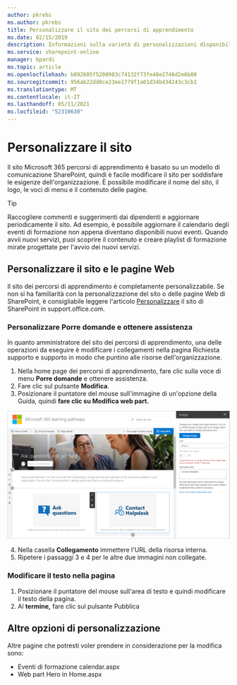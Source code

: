 ```yaml
---
author: pkrebs
ms.author: pkrebs
title: Personalizzare il sito dei percorsi di apprendimento
ms.date: 02/15/2019
description: Informazioni sulla varietà di personalizzazioni disponibili con i Microsoft 365 di apprendimento
ms.service: sharepoint-online
manager: bpardi
ms.topic: article
ms.openlocfilehash: b892605f5200983c74132f73fe48e2746d2e6b08
ms.sourcegitcommit: 956ab22dd8ce23ee1779f1a01d34b434243c3cb1
ms.translationtype: MT
ms.contentlocale: it-IT
ms.lasthandoff: 05/11/2021
ms.locfileid: "52310630"
---
```

# <a name="customize-the-site"></a>Personalizzare il sito

Il sito Microsoft 365 percorsi di apprendimento è basato su un modello di comunicazione SharePoint, quindi è facile modificare il sito per soddisfare le esigenze dell'organizzazione. È possibile modificare il nome del sito, il logo, le voci di menu e il contenuto delle pagine. 

> [!TIP]
> Raccogliere commenti e suggerimenti dai dipendenti e aggiornare periodicamente il sito. Ad esempio, è possibile aggiornare il calendario degli eventi di formazione non appena diventano disponibili nuovi eventi. Quando avvii nuovi servizi, puoi scoprire il contenuto e creare playlist di formazione mirate progettate per l'avvio dei nuovi servizi. 

## <a name="customize-the-site-and-web-pages"></a>Personalizzare il sito e le pagine Web

Il sito dei percorsi di apprendimento è completamente personalizzabile. Se non si ha familiarità con la personalizzazione del sito o delle pagine Web di SharePoint, è consigliabile leggere l'articolo [Personalizzare](https://support.office.com/article/customize-your-sharepoint-site-320b43e5-b047-4fda-8381-f61e8ac7f59b) il sito di SharePoint in support.office.com. 

### <a name="customize-ask-questions-and-get-help"></a>Personalizzare Porre domande e ottenere assistenza

In quanto amministratore del sito dei percorsi di apprendimento, una delle operazioni da  eseguire è modificare i collegamenti nella pagina Richiesta supporto e supporto in modo che puntino alle risorse dell'organizzazione. 

1.  Nella home page dei percorsi di apprendimento, fare clic sulla voce di menu **Porre domande** e ottenere assistenza.
2.  Fare clic sul pulsante **Modifica**.
3.  Posizionare il puntatore del mouse sull'immagine di un'opzione della Guida, quindi **fare clic su Modifica web part.**

![cg-edithelp.png](media/cg-edithelp.png)

4.  Nella casella **Collegamento** immettere l'URL della risorsa interna. 
5.  Ripetere i passaggi 3 e 4 per le altre due immagini non collegate.

### <a name="change-the-text-on-the-page"></a>Modificare il testo nella pagina

1. Posizionare il puntatore del mouse sull'area di testo e quindi modificare il testo della pagina. 
2. Al **termine,** fare clic sul pulsante Pubblica

## <a name="other-customization-options"></a>Altre opzioni di personalizzazione
Altre pagine che potresti voler prendere in considerazione per la modifica sono:

- Eventi di formazione calendar.aspx
- Web part Hero in Home.aspx

